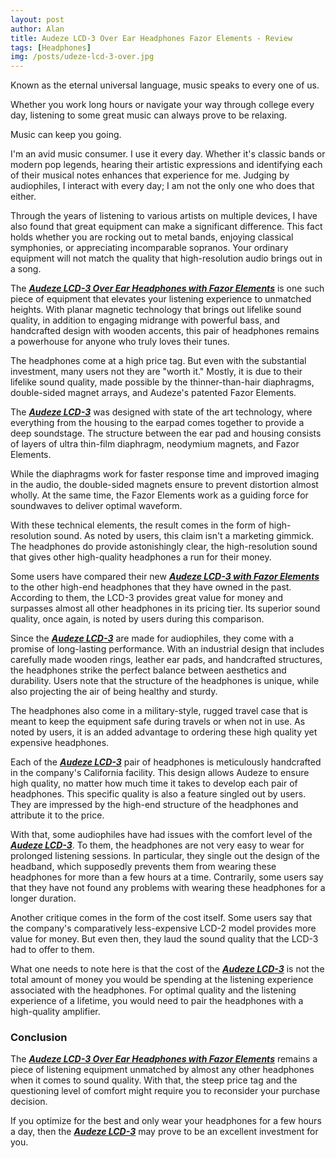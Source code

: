 ```yaml
---
layout: post
author: Alan
title: Audeze LCD-3 Over Ear Headphones Fazor Elements - Review
tags: [Headphones]
img: /posts/udeze-lcd-3-over.jpg
---
```


Known as the eternal universal language, music speaks to every one of us.

Whether you work long hours or navigate your way through college every day, listening to some great music can always prove to be relaxing.

Music can keep you going.
 
I'm an avid music consumer. I use it every day. Whether it's classic bands or modern pop legends, hearing their artistic expressions and identifying each of their musical notes enhances that experience for me. Judging by audiophiles, I interact with every day; I am not the only one who does that either.
 
Through the years of listening to various artists on multiple devices, I have also found that great equipment can make a significant difference. This fact holds whether you are rocking out to metal bands, enjoying classical symphonies, or appreciating incomparable sopranos. Your ordinary equipment will not match the quality that high-resolution audio brings out in a song.
 
The [***Audeze LCD-3 Over Ear Headphones with Fazor Elements***](https://www.amazon.com/Audeze-Headphone-Zebrano-Suspension-Headband/dp/B00O12MH1S/ref=sr_1_1_sspa&tag=reviewhuntr-20) is one such piece of equipment that elevates your listening experience to unmatched heights. With planar magnetic technology that brings out lifelike sound quality, in addition to engaging midrange with powerful bass, and handcrafted design with wooden accents, this pair of headphones remains a powerhouse for anyone who truly loves their tunes.
 
The headphones come at a high price tag. But even with the substantial investment, many users not they are "worth it." Mostly, it is due to their lifelike sound quality, made possible by the thinner-than-hair diaphragms, double-sided magnet arrays, and Audeze's patented Fazor Elements.
 
The [***Audeze LCD-3***](https://www.amazon.com/Audeze-Headphone-Zebrano-Suspension-Headband/dp/B00O12MH1S/ref=sr_1_1_sspa&tag=reviewhuntr-20) was designed with state of the art technology, where everything from the housing to the earpad comes together to provide a deep soundstage. The structure between the ear pad and housing consists of layers of ultra thin-film diaphragm, neodymium magnets, and Fazor Elements.
 
While the diaphragms work for faster response time and improved imaging in the audio, the double-sided magnets ensure to prevent distortion almost wholly. At the same time, the Fazor Elements work as a guiding force for soundwaves to deliver optimal waveform.
 
With these technical elements, the result comes in the form of high-resolution sound. As noted by users, this claim isn't a marketing gimmick. The headphones do provide astonishingly clear, the high-resolution sound that gives other high-quality headphones a run for their money.
 
Some users have compared their new [***Audeze LCD-3 with Fazor Elements***](https://www.amazon.com/Audeze-Headphone-Zebrano-Suspension-Headband/dp/B00O12MH1S/ref=sr_1_1_sspa&tag=reviewhuntr-20) to the other high-end headphones that they have owned in the past. According to them, the LCD-3 provides great value for money and surpasses almost all other headphones in its pricing tier. Its superior sound quality, once again, is noted by users during this comparison.
 
Since the [***Audeze LCD-3***](https://www.amazon.com/Audeze-Headphone-Zebrano-Suspension-Headband/dp/B00O12MH1S/ref=sr_1_1_sspa&tag=reviewhuntr-20) are made for audiophiles, they come with a promise of long-lasting performance. With an industrial design that includes carefully made wooden rings, leather ear pads, and handcrafted structures, the headphones strike the perfect balance between aesthetics and durability. Users note that the structure of the headphones is unique, while also projecting the air of being healthy and sturdy.
 
The headphones also come in a military-style, rugged travel case that is meant to keep the equipment safe during travels or when not in use. As noted by users, it is an added advantage to ordering these high quality yet expensive headphones.
 
Each of the [***Audeze LCD-3***](https://www.amazon.com/Audeze-Headphone-Zebrano-Suspension-Headband/dp/B00O12MH1S/ref=sr_1_1_sspa&tag=reviewhuntr-20) pair of headphones is meticulously handcrafted in the company's California facility. This design allows Audeze to ensure high quality, no matter how much time it takes to develop each pair of headphones. This specific quality is also a feature singled out by users. They are impressed by the high-end structure of the headphones and attribute it to the price.
 
With that, some audiophiles have had issues with the comfort level of the [***Audeze LCD-3***](https://www.amazon.com/Audeze-Headphone-Zebrano-Suspension-Headband/dp/B00O12MH1S/ref=sr_1_1_sspa&tag=reviewhuntr-20). To them, the headphones are not very easy to wear for prolonged listening sessions. In particular, they single out the design of the headband, which supposedly prevents them from wearing these headphones for more than a few hours at a time. Contrarily, some users say that they have not found any problems with wearing these headphones for a longer duration.
 
Another critique comes in the form of the cost itself. Some users say that the company's comparatively less-expensive LCD-2 model provides more value for money. But even then, they laud the sound quality that the LCD-3 had to offer to them.
 
What one needs to note here is that the cost of the [***Audeze LCD-3***](https://www.amazon.com/Audeze-Headphone-Zebrano-Suspension-Headband/dp/B00O12MH1S/ref=sr_1_1_sspa&tag=reviewhuntr-20) is not the total amount of money you would be spending at the listening experience associated with the headphones. For optimal quality and the listening experience of a lifetime, you would need to pair the headphones with a high-quality amplifier.
 
### Conclusion

The [***Audeze LCD-3 Over Ear Headphones with Fazor Elements***](https://www.amazon.com/Audeze-Headphone-Zebrano-Suspension-Headband/dp/B00O12MH1S/ref=sr_1_1_sspa&tag=reviewhuntr-20) remains a piece of listening equipment unmatched by almost any other headphones when it comes to sound quality. With that, the steep price tag and the questioning level of comfort might require you to reconsider your purchase decision.
 
If you optimize for the best and only wear your headphones for a few hours a day, then the [***Audeze LCD-3***](https://www.amazon.com/Audeze-Headphone-Zebrano-Suspension-Headband/dp/B00O12MH1S/ref=sr_1_1_sspa&tag=reviewhuntr-20) may prove to be an excellent investment for you.

